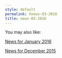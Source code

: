 ```yaml
---
style: default
permalink: Xnews-03-2016
title: news-03-2016
---
```

You may also like:

[News for January 2016](http://scp-wiki.net/news-01-2016)

[News for December 2015](http://scp-wiki.net/news-12-2015)
